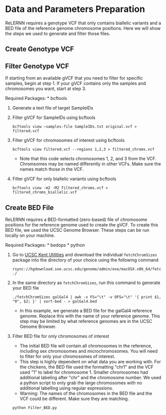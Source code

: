 # Data and Parameters Preparation
ReLERNN requires a genotype VCF that only contains biallelic variants and a BED file of the reference genome chromosome positions. Here we will show the steps we used to generate and filter those files.

## Create Genotype VCF

## Filter Genotype VCF
If starting from an available gVCF that you need to filter for specific samples, begin at step 1. If your gVCF contains only the samples and chromosomes you want, start at step 3. 

Required Packages:
    * bcftools

1. Generate a text file of target SampleIDs

2. Filter gVCF for SampleIDs using bcftools
    ```
    bcftools view –samples-file SampleIDs.txt original.vcf > filtered.vcf
    ```
3. Filter gVCF for chromosomes of interest using bcftools
    ```
    bcftools view filtered.vcf --regions 1,2,3 > filtered_chroms.vcf
    ```
    * Note that this code selects chromosomes 1, 2, and 3 from the VCF. Chromsomes may be named differently in other VCFs. Make sure the names match those in the VCF. 

4. Filter gVCF for only biallelic variants using bcftools
    ```
    bcftools view -m2 -M2 filtered_chroms.vcf > filtered_chroms_biallelic.vcf
    ```

## Create BED File
ReLERNN requires a BED-formatted (zero-based) file of chromosome positions for the reference genome used to create the gVCF. To create this BED file, we used the UCSC Genome Browser. These steps can be run locally on your machine. 

Required Packages:
    * bedops
    * python

1. Go to [UCSC Kent Utilities](http://hgdownload.soe.ucsc.edu/admin/exe/) and download the individual `fetchChromSizes` package into the directory of your choice using the following command
    ```
    rsync://hgdownload.soe.ucsc.edu/genome/admin/exe/macOSX.x86_64/fetchChromSizes ./
    ```
2. In the same directory as `fetchChromSizes`, run this command to generate your BED file
    ```
    ./fetchChromSizes galGal4 | awk -v FS="\t" -v OFS="\t" '{ print $1, "0", $2; }' | sort-bed - > galGal4.bed
    ```
    * In this example, we generate a BED file for the galGal4 reference genome. Replace this with the name of your reference genome. This step may be limited by what reference genomes are in the UCSC Genome Browser.
   
3. Filter BED file for only chromosomes of interest
   * The initial BED file will contain all chromosomes in the reference, including sex chromosomes and microchromosomes. You will need to filter for only your chromosomes of interest.
   * This step is highly dependent on what data you are working with. For the chickens, the BED file used the formatting "chr1" and the VCF used "1" to label for chromosome 1. Smaller chromosomes had additional labeling after "chr" and the chromosome number. We used a python script to only grab the large chromosomes with no additional labelling using regular expressions.
   * Warning: The names of the chromosomes in the BED file and the VCF could be different. Make sure they are matching.
   ```
   python Filter_BED.py
   ```

   

